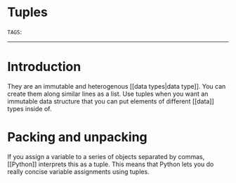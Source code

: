 # Tuples
`TAGS`: 

---
# Introduction
They are an immutable and heterogenous [[data types|data type]]. You can create them along similar lines as a list. Use tuples when you want an immutable data structure that you can put elements of different [[data]] types inside of. 

# Packing and unpacking
If you assign a variable to a series of objects separated by commas, [[Python]] interprets this as a tuple. This means that Python lets you do really concise variable assignments using tuples. 
